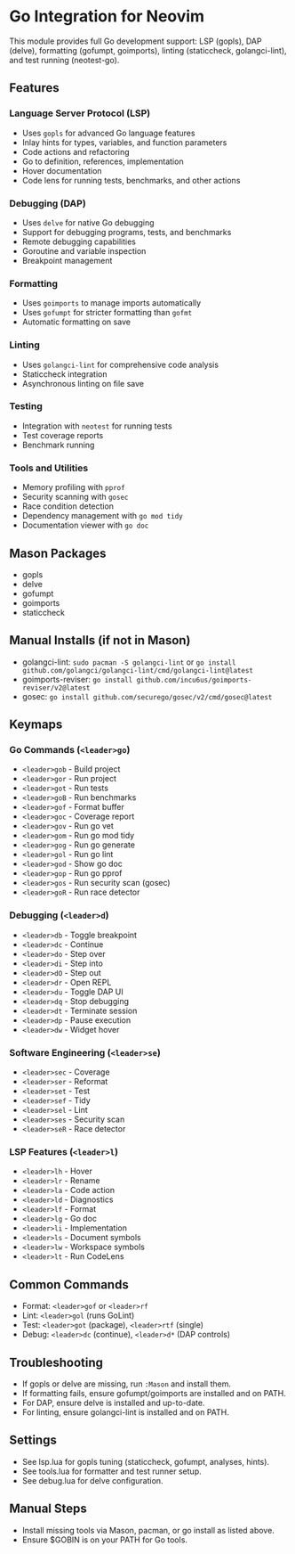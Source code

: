 # Go Integration for Neovim

This module provides full Go development support: LSP (gopls), DAP (delve), formatting (gofumpt, goimports), linting (staticcheck, golangci-lint), and test running (neotest-go).

## Features

### Language Server Protocol (LSP)
- Uses `gopls` for advanced Go language features
- Inlay hints for types, variables, and function parameters
- Code actions and refactoring
- Go to definition, references, implementation
- Hover documentation
- Code lens for running tests, benchmarks, and other actions

### Debugging (DAP)
- Uses `delve` for native Go debugging
- Support for debugging programs, tests, and benchmarks
- Remote debugging capabilities
- Goroutine and variable inspection
- Breakpoint management

### Formatting
- Uses `goimports` to manage imports automatically
- Uses `gofumpt` for stricter formatting than `gofmt`
- Automatic formatting on save

### Linting
- Uses `golangci-lint` for comprehensive code analysis
- Staticcheck integration
- Asynchronous linting on file save

### Testing
- Integration with `neotest` for running tests
- Test coverage reports
- Benchmark running

### Tools and Utilities
- Memory profiling with `pprof`
- Security scanning with `gosec`
- Race condition detection
- Dependency management with `go mod tidy`
- Documentation viewer with `go doc`

## Mason Packages
- gopls
- delve
- gofumpt
- goimports
- staticcheck

## Manual Installs (if not in Mason)
- golangci-lint: `sudo pacman -S golangci-lint` or `go install github.com/golangci/golangci-lint/cmd/golangci-lint@latest`
- goimports-reviser: `go install github.com/incu6us/goimports-reviser/v2@latest`
- gosec: `go install github.com/securego/gosec/v2/cmd/gosec@latest`

## Keymaps

### Go Commands (`<leader>go`)
- `<leader>gob` - Build project
- `<leader>gor` - Run project
- `<leader>got` - Run tests
- `<leader>goB` - Run benchmarks
- `<leader>gof` - Format buffer
- `<leader>goc` - Coverage report
- `<leader>gov` - Run go vet
- `<leader>gom` - Run go mod tidy
- `<leader>gog` - Run go generate
- `<leader>gol` - Run go lint
- `<leader>god` - Show go doc
- `<leader>gop` - Run go pprof
- `<leader>gos` - Run security scan (gosec)
- `<leader>goR` - Run race detector

### Debugging (`<leader>d`)
- `<leader>db` - Toggle breakpoint
- `<leader>dc` - Continue
- `<leader>do` - Step over
- `<leader>di` - Step into
- `<leader>dO` - Step out
- `<leader>dr` - Open REPL
- `<leader>du` - Toggle DAP UI
- `<leader>dq` - Stop debugging
- `<leader>dt` - Terminate session
- `<leader>dp` - Pause execution
- `<leader>dw` - Widget hover

### Software Engineering (`<leader>se`)
- `<leader>sec` - Coverage
- `<leader>ser` - Reformat
- `<leader>set` - Test
- `<leader>sef` - Tidy
- `<leader>sel` - Lint
- `<leader>ses` - Security scan
- `<leader>seR` - Race detector

### LSP Features (`<leader>l`)
- `<leader>lh` - Hover
- `<leader>lr` - Rename
- `<leader>la` - Code action
- `<leader>ld` - Diagnostics
- `<leader>lf` - Format
- `<leader>lg` - Go doc
- `<leader>li` - Implementation
- `<leader>ls` - Document symbols
- `<leader>lw` - Workspace symbols
- `<leader>lt` - Run CodeLens

## Common Commands
- Format: `<leader>gof` or `<leader>rf`
- Lint: `<leader>gol` (runs GoLint)
- Test: `<leader>got` (package), `<leader>rtf` (single)
- Debug: `<leader>dc` (continue), `<leader>d*` (DAP controls)

## Troubleshooting
- If gopls or delve are missing, run `:Mason` and install them.
- If formatting fails, ensure gofumpt/goimports are installed and on PATH.
- For DAP, ensure delve is installed and up-to-date.
- For linting, ensure golangci-lint is installed and on PATH.

## Settings
- See lsp.lua for gopls tuning (staticcheck, gofumpt, analyses, hints).
- See tools.lua for formatter and test runner setup.
- See debug.lua for delve configuration.

## Manual Steps
- Install missing tools via Mason, pacman, or go install as listed above.
- Ensure $GOBIN is on your PATH for Go tools.